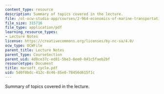 ```yaml
---
content_type: resource
description: Summary of topics covered in the lecture.
file: /ol-ocw-studio-app/courses/2-964-economics-of-marine-transportation-industries-fall-2006/5d0f0bdc412c8c4685e078456d615f1c_marsoft_cycle.pdf
file_size: 315716
file_type: application/pdf
learning_resource_types:
- Lecture Notes
license: https://creativecommons.org/licenses/by-nc-sa/4.0/
ocw_type: OCWFile
parent_title: Lecture Notes
parent_type: CourseSection
parent_uid: 4d0ce37c-ed81-5be3-8ee0-041c5faeb2bf
resourcetype: Document
title: marsoft_cycle.pdf
uid: 5d0f0bdc-412c-8c46-85e0-78456d615f1c
---
```

Summary of topics covered in the lecture.